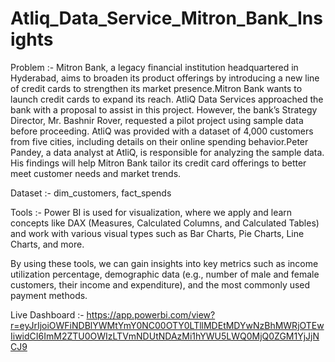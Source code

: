 # Atliq_Data_Service_Mitron_Bank_Insights
Problem :-
Mitron Bank, a legacy financial institution headquartered in Hyderabad, aims to broaden its product offerings by introducing a new line of credit cards to strengthen its market presence.Mitron Bank wants to launch credit cards to expand its reach. AtliQ Data Services approached the bank with a proposal to assist in this project. However, the bank’s Strategy Director, Mr. Bashnir Rover, requested a pilot project using sample data before proceeding. AtliQ was provided with a dataset of 4,000 customers from five cities, including details on their online spending behavior.Peter Pandey, a data analyst at AtliQ, is responsible for analyzing the sample data. His findings will help Mitron Bank tailor its credit card offerings to better meet customer needs and market trends.

Dataset :-
dim_customers, fact_spends

Tools :- 
Power BI is used for visualization, where we apply and learn concepts like DAX (Measures, Calculated Columns, and Calculated Tables) and work with various visual types such as Bar Charts, Pie Charts, Line Charts, and more.

By using these tools, we can gain insights into key metrics such as income utilization percentage, demographic data (e.g., number of male and female customers, their income and expenditure), and the most commonly used payment methods.


Live Dashboard :- https://app.powerbi.com/view?r=eyJrIjoiOWFiNDBlYWMtYmY0NC00OTY0LTllMDEtMDYwNzBhMWRjOTEwIiwidCI6ImM2ZTU0OWIzLTVmNDUtNDAzMi1hYWU5LWQ0MjQ0ZGM1YjJjNCJ9

